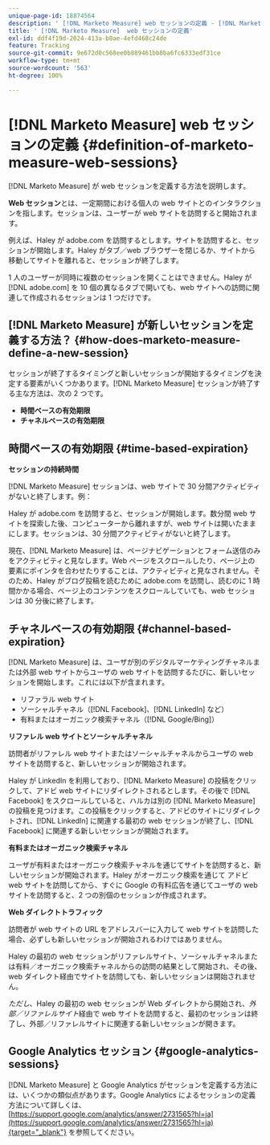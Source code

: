 ```yaml
---
unique-page-id: 18874564
description: ' [!DNL Marketo Measure] web セッションの定義 - [!DNL Marketo Measure]'
title: ' [!DNL Marketo Measure]  web セッションの定義'
exl-id: ddf4f19d-2024-413a-b0ae-4efd468c24de
feature: Tracking
source-git-commit: 9e672d0c568ee0b889461bb8ba6fc6333edf31ce
workflow-type: tm+mt
source-wordcount: '563'
ht-degree: 100%

---
```


# [!DNL Marketo Measure] web セッションの定義 {#definition-of-marketo-measure-web-sessions}

[!DNL Marketo Measure] が web セッションを定義する方法を説明します。

**Web セッション**&#x200B;とは、一定期間における個人の web サイトとのインタラクションを指します。セッションは、ユーザーが web サイトを訪問すると開始されます。

例えば、Haley が adobe.com を訪問するとします。サイトを訪問すると、セッションが開始します。Haley がタブ／web ブラウザーを閉じるか、サイトから移動してサイトを離れると、セッションが終了します。

1 人のユーザーが同時に複数のセッションを開くことはできません。Haley が [!DNL adobe.com] を 10 個の異なるタブで開いても、web サイトへの訪問に関連して作成されるセッションは 1 つだけです。

## [!DNL Marketo Measure] が新しいセッションを定義する方法？ {#how-does-marketo-measure-define-a-new-session}

セッションが終了するタイミングと新しいセッションが開始するタイミングを決定する要素がいくつかあります。[!DNL Marketo Measure] セッションが終了する主な方法は、次の 2 つです。

* **時間ベースの有効期限**
* **チャネルベースの有効期限**

## 時間ベースの有効期限 {#time-based-expiration}

**セッションの持続時間**

[!DNL Marketo Measure] セッションは、web サイトで 30 分間アクティビティがないと終了します。例：

Haley が adobe.com を訪問すると、セッションが開始します。数分間 web サイトを探索した後、コンピューターから離れますが、web サイトは開いたままにします。セッションは、30 分間アクティビティがないと終了します。

現在、[!DNL Marketo Measure] は、ページナビゲーションとフォーム送信のみをアクティビティと見なします。Web ページをスクロールしたり、ページ上の要素にポインタを合わせたりすることは、アクティビティと見なされません。そのため、Haley がブログ投稿を読むために adobe.com を訪問し、読むのに 1 時間かかる場合、ページ上のコンテンツをスクロールしていても、web セッションは 30 分後に終了します。

## チャネルベースの有効期限 {#channel-based-expiration}

[!DNL Marketo Measure] は、ユーザが別のデジタルマーケティングチャネルまたは外部 web サイトからユーザの web サイトを訪問するたびに、新しいセッションを開始します。これには以下が含まれます。

* リファラル web サイト
* ソーシャルチャネル（[!DNL Facebook]、[!DNL LinkedIn] など）
* 有料またはオーガニック検索チャネル（[!DNL Google/Bing]）

**リファレル web サイトとソーシャルチャネル**

訪問者がリファレル web サイトまたはソーシャルチャネルからユーザの web サイトを訪問すると、新しいセッションが開始されます。

Haley が LinkedIn を利用しており、[!DNL Marketo Measure] の投稿をクリックして、アドビ web サイトにリダイレクトされるとします。その後で [!DNL Facebook] をスクロールしていると、ハルカは別の [!DNL Marketo Measure] の投稿を見つけます。この投稿をクリックすると、アドビのサイトにリダイレクトされ、[!DNL LinkedIn] に関連する最初の web セッションが終了し、[!DNL Facebook] に関連する新しいセッションが開始されます。

**有料またはオーガニック検索チャネル**

ユーザが有料またはオーガニック検索チャネルを通じてサイトを訪問すると、新しいセッションが開始されます。Haley がオーガニック検索を通じて アドビ web サイトを訪問してから、すぐに Google の有料広告を通じてユーザの web サイトを訪問すると、2 つの別個のセッションが作成されます。

**Web ダイレクトトラフィック**

訪問者が web サイトの URL をアドレスバーに入力して web サイトを訪問した場合、必ずしも新しいセッションが開始されるわけではありません。

Haley の最初の web セッションがリファレルサイト、ソーシャルチャネルまたは有料／オーガニック検索チャネルからの訪問の結果として開始され、その後、web ダイレクト経由でサイトを訪問しても、新しいセッションは開始されません。

_ただし_、Haley の最初の web セッションが Web ダイレクトから開始され、_外部／リファレルサイト_&#x200B;経由で web サイトを訪問すると、最初のセッションは終了し、外部／リファレルサイトに関連する新しいセッションが開きます。

## Google Analytics セッション {#google-analytics-sessions}

[!DNL Marketo Measure] と Google Analytics がセッションを定義する方法には、いくつかの類似点があります。Google Analytics によるセッションの定義方法について詳しくは、[https://support.google.com/analytics/answer/2731565?hl=ja](https://support.google.com/analytics/answer/2731565?hl=ja){target="_blank"} を参照してください。
